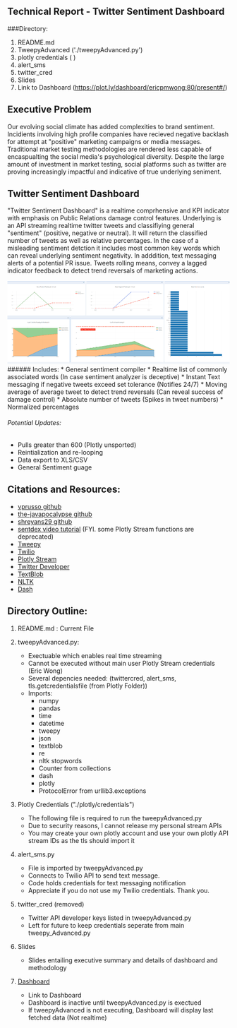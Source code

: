 ##  Technical Report - Twitter Sentiment Dashboard 

###Directory:

1. README.md 
2. TweepyAdvanced ('./tweepyAdvanced.py')
3. plotly credentials ( )
4. alert_sms 
5. twitter_cred 
6. Slides
7. Link to Dashboard (https://plot.ly/dashboard/ericpmwong:80/present#/)

## Executive Problem
Our evolving social climate has added complexities to brand sentiment. Incidients involving high profile companies have recieved negative backlash for attempt at "positive" marketing campaigns or media messages. Traditional market testing methodologies are rendered less capable of encaspualting the social media's psychological diversity. Despite the large amount of investment in market testing, social platforms such as twitter are proving increasingly impactful and indicative of true underlying seniment.

## Twitter Sentiment Dashboard

"Twitter Sentiment Dashboard" is a realtime comprhensive and KPI indicator with emphasis on Public Relations damage control features. Underlying is an API streaming realtime twitter tweets and classifiying general "sentiment" (positive, negative or neutral). It will return the classified number of tweets as well as relative percentages. In the case of a misleading sentiment detction it includes most common key words which can reveal underlying sentiment negativity. In adddition, text messaging alerts of a potential PR issue. Tweets rolling means, convey a lagged indicator feedback to detect trend reversals of marketing actions.

<img src = "Dashboardex.gif">
###### Includes:
* General sentiment compiler
* Realtime list of commonly associated words (In case sentiment analyzer is deceptive)
* Instant Text messaging if negative tweets exceed set tolerance (Notifies 24/7)
* Moving average of average tweet to detect trend reversals (Can reveal success of damage control)
* Absolute number of tweets (Spikes in tweet numbers)
* Normalized percentages

###### Potential Updates:
* Pulls greater than 600 (Plotly unsported)
* Reintialization and re-looping
* Data export to XLS/CSV
* General Sentiment guage


## Citations and Resources:

- [vprusso github](https://github.com/vprusso/youtube_tutorials/tree/master/twitter_python/part_1_streaming_tweets)
- [the-javapocalypse github](https://github.com/the-javapocalypse/Twitter-Sentiment-Analysis)
- [shreyans29 github](https://github.com/shreyans29/thesemicolon)
- [sentdex video tutorial](https://www.youtube.com/watch?v=bz2zqXFjOrE&t=524s) (FYI. some Plotly Stream functions are deprecated)
- [Tweepy](http://www.tweepy.org/)
- [Twilio](https://www.twilio.com/)
- [Plotly Stream](https://plot.ly/python/streaming-tutorial/)
- [Twitter Developer](https://developer.twitter.com/content/developer-twitter/en.html) 
- [TextBlob](https://textblob.readthedocs.io/en/dev/)
- [NLTK](https://www.nltk.org/) 
- [Dash](https://dash.plot.ly/)

## Directory Outline:

1. README.md : Current File

2. tweepyAdvanced.py:
	* Exectuable which enables real time streaming
	* Cannot be executed without main user Plotly Stream credentials (Eric Wong)
	* Several depencies needed: (twittercred, alert_sms, tls.getcredentialsfile (from Plotly Folder))
	* Imports:
		- numpy
		- pandas
		- time
		- datetime
		- tweepy
		- json
		- textblob
		- re 
		- nltk stopwords
		- Counter from collections
		- dash
		- plotly
		- ProtocolError from urllib3.exceptions
		
3. Plotly Credentials ("./plotly/credentials")
	* The following file is required to run the tweepyAdvanced.py
	* Due to security reasons, I cannot release my personal stream APIs
	* You may create your own plotly account and use your own plotly API stream IDs as the tls should import it

4. alert_sms.py
	* File is imported by tweepyAdvanced.py
	* Connects to Twilio API to send text message.
	* Code holds credentials for text messaging notification
	* Appreciate if you do not use my Twilio credentials. Thank you.

5. twitter_cred (removed)
	* Twitter API developer keys listed in tweepyAdvanced.py
	* Left for future to keep credentials seperate from main tweepy_Advanced.py

6. Slides
	* Slides entailing executive summary and details of dashboard and methodology

7. [Dashboard](https://plot.ly/dashboard/ericpmwong:80/present#/)
	* Link to Dashboard
	* Dashboard is inactive until tweepyAdvanced.py is exectued
	* If tweepyAdvanced is not executing, Dashboard will display last fetched data (Not realtime)